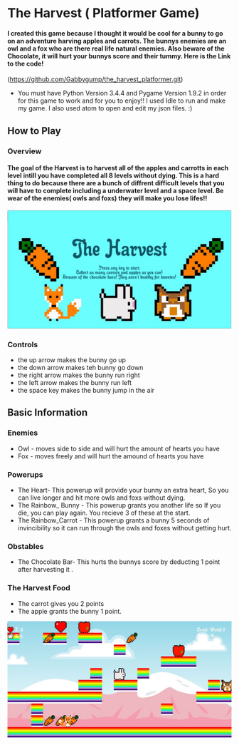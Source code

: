 # The Harvest ( Platformer Game)
 
#### I created this game because I thought it would be cool for a bunny to go on an adventure harving apples and carrots. The bunnys enemies are an owl and a fox who are there real life natural enemies. Also beware of the Chocolate, it will hurt your bunnys score and their tummy. Here is the Link to the code!

(https://github.com/Gabbygump/the_harvest_platformer.git)


 * You must have Python Version 3.4.4 and Pygame Version 1.9.2 in order for this game to work and for you to enjoy!! I used Idle to run and make my game. I also used atom to open and edit my json files. :)


## How to Play

### Overview

#### The goal of the Harvest is to harvest all of the apples and carrotts in each level intill you have completed all 8 levels without dying. This is a hard thing to do because there are a bunch of diffrent difficult levels that you will have to complete including a underwater level and a space level. Be wear of the enemies( owls and foxs) they will make you lose lifes!!

![Capture2](/Capture3.JPG)

### Controls

* the up arrow makes the bunny go up
* the down arrow makes teh bunny go down
* the right arrow makes the bunny run right
* the left arrow makes the bunny run left
* the space key makes the bunny jump in the air 


## Basic Information

### Enemies 

 * Owl - moves side to side and will hurt the amount of hearts you have
 * Fox - moves freely and will hurt the amound of hearts you have
 
### Powerups
 
 * The Heart-  This powerup will provide your bunny an extra heart, So you can live longer and hit more owls and foxs without dying. 
 * The Rainbow_ Bunny - This powerup grants you another life so If you die, you can play again. You recieve 3 of these at the start.
 * The Rainbow_Carrot - This powerup grants a bunny 5 seconds of invincibility so it can run through the owls and foxes without getting hurt. 
 
### Obstables 
 
 * The Chocolate Bar- This hurts the bunnys score by deducting 1 point after harvesting it . 
 
### The Harvest Food
 
 * The carrot gives you 2 points
 * The apple grants the bunny 1 point. 
 
 
![Capture1](/Capture1.JPG)







